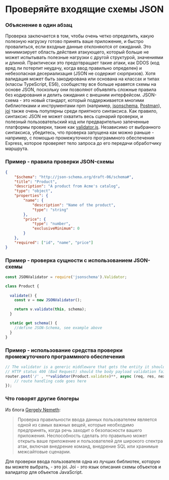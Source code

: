 # Проверяйте входящие схемы JSON

### Объяснение в один абзац

Проверка заключается в том, чтобы очень четко определить, какую полезную нагрузку готово принять ваше приложение, и быстро провалиться, если входные данные отклоняются от ожиданий. Это минимизирует область действия атакующего, который больше не может испытывать полезные нагрузки с другой структурой, значениями и длиной. Практически это предотвращает такие атаки, как DDOS (код вряд ли потерпит неудачу, когда ввод правильно определен) и небезопасная десериализация (JSON не содержит сюрпризов). Хотя валидация может быть закодирована или основана на классах и типах (классы TypeScript, ES6), сообществу все больше нравятся схемы на основе JSON, поскольку они позволяют объявлять сложные правила без кодирования и делить ожидания с внешним интерфейсом. JSON-схема - это новый стандарт, который поддерживается многими библиотеками и инструментами npm (например, [jsonschema](https://www.npmjs.com/package/jsonschema), [Postman](http://blog.getpostman.com/2017/07/28/api-testing-tips-from-a-postman-professional/)), [joi](https://www.npmjs.com/package/joi) также очень популярны среди приятного синтаксиса. Как правило, синтаксис JSON не может охватить весь сценарий проверки, и полезный пользовательский код или предварительно запеченные платформы проверки, такие как [validator.js](https://github.com/chriso/validator.js/). Независимо от выбранного синтаксиса, убедитесь, что проверка запущена как можно раньше - например, с помощью промежуточного программного обеспечения Express, которое проверяет тело запроса до его передачи обработчику маршрута.

### Пример - правила проверки JSON-схемы

```json
{
    "$schema": "http://json-schema.org/draft-06/schema#",
    "title": "Product",
    "description": "A product from Acme's catalog",
    "type": "object",
    "properties": {
        "name": {
            "description": "Name of the product",
            "type": "string"
        },
        "price": {
            "type": "number",
            "exclusiveMinimum": 0
        }
    },
    "required": ["id", "name", "price"]
}
```


### Пример - проверка сущности с использованием JSON-схемы

```javascript
const JSONValidator = require('jsonschema').Validator;

class Product {
  
  validate() {
    const v = new JSONValidator();

    return v.validate(this, schema);
  }

  static get schema() {
    //define JSON-Schema, see example above
  }
}

```

### Пример - использование средства проверки промежуточного программного обеспечения

```javascript
// The validator is a generic middleware that gets the entity it should validate and takes care to return
// HTTP status 400 (Bad Request) should the body payload validation fail
router.post('/' , **validator(Product.validate)**, async (req, res, next) => {
    // route handling code goes here
});

```



### Что говорят другие блогеры

Из блога [Gergely Nemeth](https://nemethgergely.com/nodejs-security-overview/):
> Проверка правильности ввода данных пользователем является одной из самых важных вещей, которые необходимо предпринять, когда речь заходит о безопасности вашего приложения. Неспособность сделать это правильно может открыть ваше приложение и пользователей для широкого спектра атак, включая внедрение команд, внедрение SQL или хранимые межсайтовые сценарии.<br/>

Для проверки ввода пользователя одна из лучших библиотек, которую вы можете выбрать, - это joi. Joi - это язык описания схемы объектов и валидатор для объектов JavaScript.
